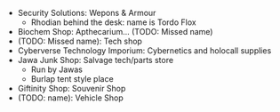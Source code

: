 - Security Solutions: Wepons & Armour
	- Rhodian behind the desk: name is Tordo Flox
- Biochem Shop: Apthecarium... (TODO: Missed name)
- (TODO: Missed name): Tech shop
- Cyberverse Technology Imporium: Cybernetics and holocall supplies
- Jawa Junk Shop: Salvage tech/parts store
	- Run by Jawas
	- Burlap tent style place
- Giftinity Shop: Souvenir Shop
- (TODO: name): Vehicle Shop